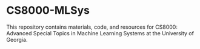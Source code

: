 # CS8000-MLSys
This repository contains materials, code, and resources for CS8000: Advanced Special Topics in Machine Learning Systems at the University of Georgia. 
